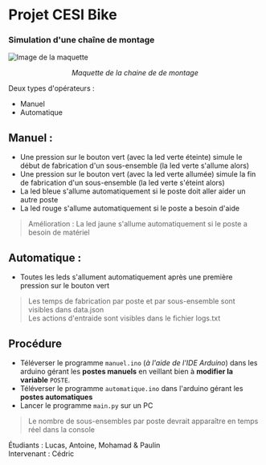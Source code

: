 # Projet CESI Bike

### Simulation d'une chaîne de montage


![Image de la maquette](https://media.discordapp.net/attachments/918983715143684137/974684928727990322/IMG_4619.jpg?width=884&height=663)  
<p align="middle"><i> Maquette de la chaine de de montage </i><p>

Deux types d'opérateurs : 

- Manuel
- Automatique


## Manuel :
- Une pression sur le bouton vert (avec la led verte éteinte) simule le début de fabrication d'un sous-ensemble (la led verte s'allume alors)
- Une pression sur le bouton vert (avec la led verte allumée) simule la fin de fabrication d'un sous-ensemble (la led verte s'éteint alors)
- La led bleue s'allume automatiquement si le poste doit aller aider un autre poste
- La led rouge s'allume automatiquement si le poste a besoin d'aide

> Amélioration : La led jaune s'allume automatiquement si le poste a besoin de matériel

## Automatique :

- Toutes les leds s'allument automatiquement après une première pression sur le bouton vert 


> Les temps de fabrication par poste et par sous-ensemble sont visibles dans data.json  
> Les actions d'entraide sont visibles dans le fichier logs.txt

## Procédure

- Téléverser le programme `manuel.ino` (*à l'aide de l'IDE Arduino*) dans les arduino gérant les **postes manuels** en veillant bien à **modifier la variable** `POSTE`.  
- Téléverser le programme `automatique.ino` dans l'arduino gérant les **postes automatiques**
- Lancer le programme `main.py` sur un PC 

> Le nombre de sous-ensembles par poste devrait apparaître en temps réel dans la console

Étudiants : Lucas, Antoine, Mohamad & Paulin  
Intervenant : Cédric
